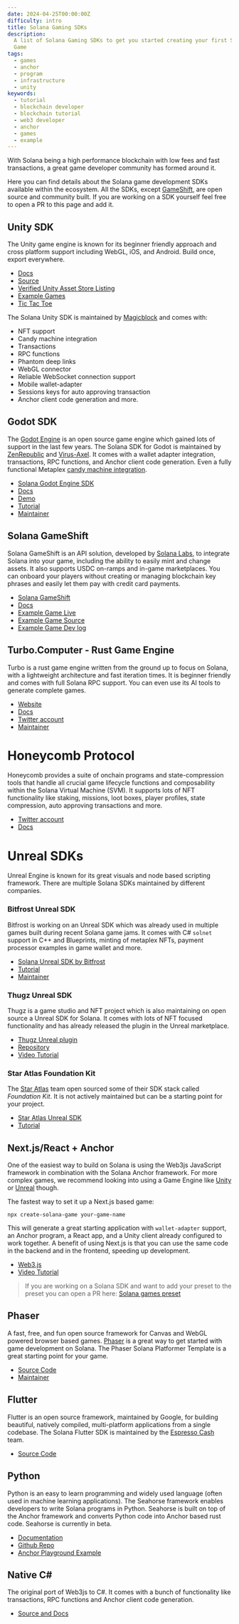 ```yaml
---
date: 2024-04-25T00:00:00Z
difficulty: intro
title: Solana Gaming SDKs
description:
  A list of Solana Gaming SDKs to get you started creating your first Solana
  Game
tags:
  - games
  - anchor
  - program
  - infrastructure
  - unity
keywords:
  - tutorial
  - blockchain developer
  - blockchain tutorial
  - web3 developer
  - anchor
  - games
  - example
---
```


With Solana being a high performance blockchain with low fees and fast
transactions, a great game developer community has formed around it.

Here you can find details about the Solana game development SDKs available
within the ecosystem. All the SDKs, except [GameShift](#solana-game-shift), are
open source and community built. If you are working on a SDK yourself feel free
to open a PR to this page and add it.

## Unity SDK

The Unity game engine is known for its beginner friendly approach and cross
platform support including WebGL, iOS, and Android. Build once, export
everywhere.

- [Docs](https://docs.magicblock.gg/introduction)
- [Source](https://github.com/magicblock-labs/Solana.Unity-SDK)
- [Verified Unity Asset Store Listing](https://assetstore.unity.com/packages/decentralization/infrastructure/solana-sdk-for-unity-246931)
- [Example Games](https://github.com/solana-developers/solana-game-examples)
- [Tic Tac Toe](https://blog.magicblock.gg/bolt-tic-tac-toe/)

The Solana Unity SDK is maintained by [Magicblock](https://www.magicblock.gg/)
and comes with:

- NFT support
- Candy machine integration
- Transactions
- RPC functions
- Phantom deep links
- WebGL connector
- Reliable WebSocket connection support
- Mobile wallet-adapter
- Sessions keys for auto approving transaction
- Anchor client code generation and more.

## Godot SDK

The [Godot Engine](https://godotengine.org/) is an open source game engine which
gained lots of support in the last few years. The Solana SDK for Godot is
maintained by [ZenRepublic](https://twitter.com/ZenRepublicNDM) and
[Virus-Axel](https://twitter.com/AxelBenjam). It comes with a wallet adapter
integration, transactions, RPC functions, and Anchor client code generation.
Even a fully functional Metaplex
[candy machine integration](https://zenwiki.gitbook.io/solana-godot-sdk-docs/guides/setup-candy-machine).

- [Solana Godot Engine SDK](https://github.com/Virus-Axel/godot-solana-sdk)
- [Docs](https://zenwiki.gitbook.io/solana-godot-sdk-docs)
- [Demo](https://github.com/ZenRepublic/GodotSolanaSDKDemoPackage)
- [Tutorial](https://www.youtube.com/watch?v=tszFPInYmXQ)
- [Maintainer](https://twitter.com/ZenRepublicNDM)

## Solana GameShift

Solana GameShift is an API solution, developed by
[Solana Labs](https://solanalabs.com), to integrate Solana into your game,
including the ability to easily mint and change assets. It also supports USDC
on-ramps and in-game marketplaces. You can onboard your players without creating
or managing blockchain key phrases and easily let them pay with credit card
payments.

- [Solana GameShift](https://gameshift.solanalabs.com/)
- [Docs](https://docs.gameshift.dev/)
- [Example Game Live](https://solplay.de/cubeshift)
- [Example Game Source](https://github.com/solana-developers/cube_shift)
- [Example Game Dev log](https://www.youtube.com/watch?v=hTCPXVn14TY)

## Turbo.Computer - Rust Game Engine

Turbo is a rust game engine written from the ground up to focus on Solana, with
a lightweight architecture and fast iteration times. It is beginner friendly and
comes with full Solana RPC support. You can even use its AI tools to generate
complete games.

- [Website](https://turbo.computer/)
- [Docs](https://turbo.computer/docs/intro)
- [Twitter account](https://twitter.com/makegamesfast)
- [Maintainer](https://twitter.com/jozanza)

# Honeycomb Protocol

Honeycomb provides a suite of onchain programs and state-compression tools that
handle all crucial game lifecycle functions and composability within the Solana
Virtual Machine (SVM). It supports lots of NFT functionality like staking,
missions, loot boxes, player profiles, state compression, auto approving
transactions and more.

- [Twitter account](https://twitter.com/honeycomb_prtcl)
- [Docs](https://docs.honeycombprotocol.com/)

# Unreal SDKs

Unreal Engine is known for its great visuals and node based scripting framework.
There are multiple Solana SDKs maintained by different companies.

### Bitfrost Unreal SDK

Bitfrost is working on an Unreal SDK which was already used in multiple games
built during recent Solana game jams. It comes with C# `solnet` support in C++
and Blueprints, minting of metaplex NFTs, payment processor examples in game
wallet and more.

- [Solana Unreal SDK by Bitfrost](https://github.com/Bifrost-Technologies/Solana-Unreal-SDK)
- [Tutorial](https://www.youtube.com/watch?v=S8fm8mFeUkk)
- [Maintainer](https://twitter.com/BifrostTitan)

### Thugz Unreal SDK

Thugz is a game studio and NFT project which is also maintaining on open source
a Unreal SDK for Solana. It comes with lots of NFT focused functionality and has
already released the plugin in the Unreal marketplace.

- [Thugz Unreal plugin](https://www.unrealengine.com/marketplace/en-US/product/thugz-blockchain-plugin)
- [Repository](https://github.com/ThugzLabs/Thugz-BC-Plugin-Packaged-for-UE5.0)
- [Video Tutorial](https://www.youtube.com/watch?v=dS7sTZd_E9U&ab_channel=ThugzNFT)

### Star Atlas Foundation Kit

The [Star Atlas](https://staratlas.com/) team open sourced some of their SDK
stack called _Foundation Kit_. It is not actively maintained but can be a
starting point for your project.

- [Star Atlas Unreal SDK](https://github.com/staratlasmeta/FoundationKit)
- [Tutorial](https://www.youtube.com/watch?v=S8fm8mFeUkk)

## Next.js/React + Anchor

One of the easiest way to build on Solana is using the Web3js JavaScript
framework in combination with the Solana Anchor framework. For more complex
games, we recommend looking into using a Game Engine like [Unity](#unity-sdk) or
[Unreal](#unreal-sdks) though.

The fastest way to set it up a Next.js based game:

```shell
npx create-solana-game your-game-name
```

This will generate a great starting application with `wallet-adapter` support,
an Anchor program, a React app, and a Unity client already configured to work
together. A benefit of using Next.js is that you can use the same code in the
backend and in the frontend, speeding up development.

- [Web3.js](/docs/clients/javascript.md)
- [Video Tutorial](https://www.youtube.com/watch?v=fnhivg_pemI&t=1s&ab_channel=Solana)

> If you are working on a Solana SDK and want to add your preset to the preset
> you can open a PR here:
> [Solana games preset](https://github.com/solana-developers/solana-game-preset)

## Phaser

A fast, free, and fun open source framework for Canvas and WebGL powered browser
based games. [Phaser](https://phaser.io/) is a great way to get started with
game development on Solana. The Phaser Solana Platformer Template is a great
starting point for your game.

- [Source Code](https://github.com/Bread-Heads-NFT/phaser-solana-platformer-template)
- [Maintainer](https://twitter.com/blockiosaurus)

## Flutter

Flutter is an open source framework, maintained by Google, for building
beautiful, natively compiled, multi-platform applications from a single
codebase. The Solana Flutter SDK is maintained by the
[Espresso Cash](https://www.espressocash.com/) team.

- [Source Code](https://github.com/espresso-cash/espresso-cash-public)

## Python

Python is an easy to learn programming and widely used language (often used in
machine learning applications). The Seahorse framework enables developers to
write Solana programs in Python. Seahorse is built on top of the Anchor
framework and converts Python code into Anchor based rust code. Seahorse is
currently in beta.

- [Documentation](https://www.seahorse.dev/)
- [Github Repo](https://github.com/solana-developers/seahorse)
- [Anchor Playground Example](https://beta.solpg.io/tutorials/hello-seahorse)

## Native C#

The original port of Web3js to C#. It comes with a bunch of functionality like
transactions, RPC functions and Anchor client code generation.

- [Source and Docs](https://github.com/bmresearch/Solnet/blob/master/docs/articles/getting_started.md)
